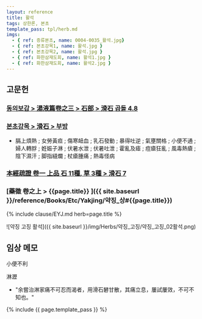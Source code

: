 ```yaml
---
layout: reference
title: 활석
tags: 상한론, 본초
template_pass: tpl/herb.md
imgs:
  - { ref: 증류본초, name: 0004-0035_활석.jpg}
  - { ref: 본초강목1, name: 활석.jpg }
  - { ref: 본초강목2, name: 활석.jpg }
  - { ref: 화한삼재도회, name: 활석1.jpg }
  - { ref: 화한삼재도회, name: 활석2.jpg }
---
```



## 고문헌

### [동의보감 > 湯液篇卷之三 > 石部 >  滑石 곱돌 4.8](https://mediclassics.kr/books/8/volume/22/#content_1318)


### [본초강목 > 滑石 > 부방]()

* 膈上煩熱 ; 女勞黃疸 ; 傷寒衄血 ; 乳石發動 ; 暴得吐逆 ; 氣壅關格 ; 小便不通 ; 婦人轉脬 ; 姙娠子淋 ; 伏暑水泄 ; 伏暑吐泄 ; 霍亂及瘧 ; 痘瘡狂亂 ; 風毒熱瘡 ; 陰下濕汗 ; 脚指縫爛 ; 杖瘡腫痛 ; 熱毒怪病


### [本經疏證 卷一 上品 石 11種, 草 3種 > 滑石 7](https://mediclassics.kr/books/154/volume/1/#content_54)


### [藥徵 卷之上 > {{page.title}} ]({{ site.baseurl }}/reference/Books/Etc/Yakjing/약징_상#{{page.title}})

{% include clause/EYJ.md herb=page.title %}

![약징 고징 활석]({{ site.baseurl }}/img/Herbs/약징_고징/약징_고징_02활석.png)

## 임상 메모

小便不利

淋瀝
* "余嘗治淋家痛不可忍而渴者，用滑石礬甘散，其痛立息，屢試屢效，不可不知也。"


{% include {{ page.template_pass }} %}
